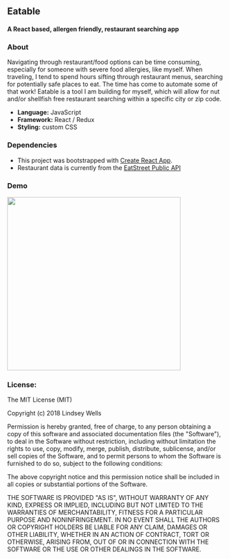 ## Eatable
#### A React based, allergen friendly, restaurant searching app

### About

Navigating through restaurant/food options can be time consuming, especially for someone with severe food allergies, like myself. When traveling, I tend to spend hours sifting through restaurant menus, searching for potentially safe places to eat.  The time has come to automate some of that work!  Eatable is a tool I am building for myself, which will allow for nut and/or shellfish free restaurant searching within a specific city or zip code.

  - **Language:** JavaScript
  - **Framework:** React / Redux
  - **Styling:** custom CSS


###  Dependencies

 - This project was bootstrapped with [Create React App](https://github.com/facebookincubator/create-react-app).
 - Restaurant data is currently from the [EatStreet Public API](https://developers.eatstreet.com)


### Demo

<img src="https://thumbs.gfycat.com/LameFondBagworm-size_restricted.gif" width="400">


### License:
The MIT License (MIT)

Copyright (c) 2018 Lindsey Wells

Permission is hereby granted, free of charge, to any person obtaining a copy of this software and associated documentation files (the "Software"), to deal in the Software without restriction, including without limitation the rights to use, copy, modify, merge, publish, distribute, sublicense, and/or sell copies of the Software, and to permit persons to whom the Software is furnished to do so, subject to the following conditions:

The above copyright notice and this permission notice shall be included in all copies or substantial portions of the Software.

THE SOFTWARE IS PROVIDED "AS IS", WITHOUT WARRANTY OF ANY KIND, EXPRESS OR IMPLIED, INCLUDING BUT NOT LIMITED TO THE WARRANTIES OF MERCHANTABILITY, FITNESS FOR A PARTICULAR PURPOSE AND NONINFRINGEMENT. IN NO EVENT SHALL THE AUTHORS OR COPYRIGHT HOLDERS BE LIABLE FOR ANY CLAIM, DAMAGES OR OTHER LIABILITY, WHETHER IN AN ACTION OF CONTRACT, TORT OR OTHERWISE, ARISING FROM, OUT OF OR IN CONNECTION WITH THE SOFTWARE OR THE USE OR OTHER DEALINGS IN THE SOFTWARE.




 

